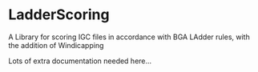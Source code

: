 # LadderScoring

A Library for scoring IGC files in accordance with BGA LAdder rules, with the addition of Windicapping

Lots of extra documentation needed here...
